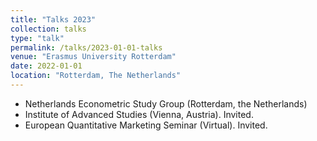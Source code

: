 ```yaml
---
title: "Talks 2023"
collection: talks
type: "talk"
permalink: /talks/2023-01-01-talks
venue: "Erasmus University Rotterdam"
date: 2022-01-01
location: "Rotterdam, The Netherlands"
---
```


* Netherlands Econometric Study Group (Rotterdam, the Netherlands)
* Institute of Advanced Studies (Vienna, Austria). Invited.
* European Quantitative Marketing Seminar (Virtual). Invited.
